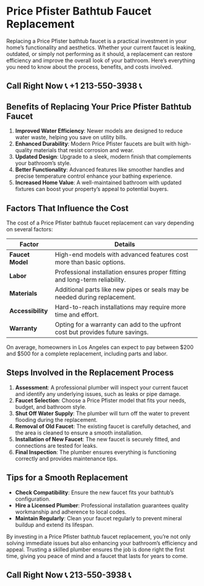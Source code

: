 # Price Pfister Bathtub Faucet Replacement  

Replacing a Price Pfister bathtub faucet is a practical investment in your home’s functionality and aesthetics. Whether your current faucet is leaking, outdated, or simply not performing as it should, a replacement can restore efficiency and improve the overall look of your bathroom. Here’s everything you need to know about the process, benefits, and costs involved.  

## Call Right Now 📞 +1 213-550-3938 📞

## Benefits of Replacing Your Price Pfister Bathtub Faucet  

1. **Improved Water Efficiency**: Newer models are designed to reduce water waste, helping you save on utility bills.  
2. **Enhanced Durability**: Modern Price Pfister faucets are built with high-quality materials that resist corrosion and wear.  
3. **Updated Design**: Upgrade to a sleek, modern finish that complements your bathroom’s style.  
4. **Better Functionality**: Advanced features like smoother handles and precise temperature control enhance your bathing experience.  
5. **Increased Home Value**: A well-maintained bathroom with updated fixtures can boost your property’s appeal to potential buyers.  

## Factors That Influence the Cost  

The cost of a Price Pfister bathtub faucet replacement can vary depending on several factors:  

| **Factor**               | **Details**                                                                 |  
|---------------------------|-----------------------------------------------------------------------------|  
| **Faucet Model**          | High-end models with advanced features cost more than basic options.       |  
| **Labor**                 | Professional installation ensures proper fitting and long-term reliability. |  
| **Materials**            | Additional parts like new pipes or seals may be needed during replacement. |  
| **Accessibility**         | Hard-to-reach installations may require more time and effort.             |  
| **Warranty**              | Opting for a warranty can add to the upfront cost but provides future savings.|  

On average, homeowners in Los Angeles can expect to pay between $200 and $500 for a complete replacement, including parts and labor.  

## Steps Involved in the Replacement Process  

1. **Assessment**: A professional plumber will inspect your current faucet and identify any underlying issues, such as leaks or pipe damage.  
2. **Faucet Selection**: Choose a Price Pfister model that fits your needs, budget, and bathroom style.  
3. **Shut Off Water Supply**: The plumber will turn off the water to prevent flooding during the replacement.  
4. **Removal of Old Faucet**: The existing faucet is carefully detached, and the area is cleaned to ensure a smooth installation.  
5. **Installation of New Faucet**: The new faucet is securely fitted, and connections are tested for leaks.  
6. **Final Inspection**: The plumber ensures everything is functioning correctly and provides maintenance tips.  

## Tips for a Smooth Replacement  

- **Check Compatibility**: Ensure the new faucet fits your bathtub’s configuration.  
- **Hire a Licensed Plumber**: Professional installation guarantees quality workmanship and adherence to local codes.  
- **Maintain Regularly**: Clean your faucet regularly to prevent mineral buildup and extend its lifespan.  

By investing in a Price Pfister bathtub faucet replacement, you’re not only solving immediate issues but also enhancing your bathroom’s efficiency and appeal. Trusting a skilled plumber ensures the job is done right the first time, giving you peace of mind and a faucet that lasts for years to come.
## Call Right Now 📞 213-550-3938 📞